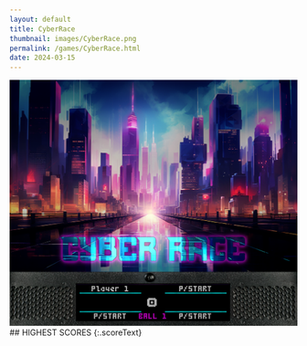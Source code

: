 ```yaml
---
layout: default
title: CyberRace
thumbnail: images/CyberRace.png
permalink: /games/CyberRace.html
date: 2024-03-15
---
```


<img src="../images/CyberRace.png" class="gameThumbnail img-fluid mx-auto align-middle">
## HIGHEST SCORES
{:.scoreText}

